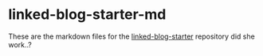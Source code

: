 # linked-blog-starter-md
These are the markdown files for the [linked-blog-starter](https://github.com/matthewwong525/linked-blog-starter) repository
did she work..?